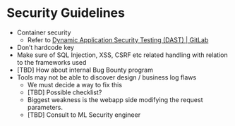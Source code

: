# Security Guidelines

- Container security
  - Refer to [Dynamic Application Security Testing (DAST) | GitLab](https://docs.gitlab.com/ee/user/application_security/dast/)
- Don’t hardcode key
- Make sure of SQL Injection, XSS, CSRF etc related handling with relation to the frameworks used
- [TBD] How about internal Bug Bounty program
- Tools may not be able to discover design / business log flaws
  - We must decide a way to fix this
  - [TBD] Possible checklist?
  - Biggest weakness is the webapp side modifying the request parameters.
  - [TBD] Consult to ML Security engineer
